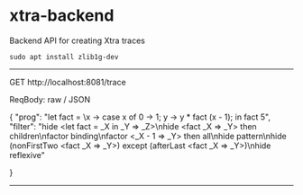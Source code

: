 # xtra-backend
Backend API for creating Xtra traces


```
sudo apt install zlib1g-dev
```

------

GET http://localhost:8081/trace

ReqBody: raw / JSON

{
    "prog": "let fact = \\x -> case x of 0 -> 1; y -> y * fact (x - 1); in fact 5",
    "filter": "hide <let fact = _X in _Y => _Z>\nhide <fact _X => _Y> then children\nfactor binding\nfactor <_X - 1 => _Y> then all\nhide pattern\nhide (nonFirstTwo <fact _X => _Y>) except (afterLast <fact _X => _Y>)\nhide reflexive"

}

------